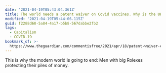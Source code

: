 ```yaml
---
date: '2021-04-19T05:43:04.361Z'
title: The world needs a patent waiver on Covid vaccines. Why is the UK blocking it?
modified: '2021-04-19T05:44:06.115Z'
guid: f2288d60-5a84-4a17-b5b8-567dabbe2fb2
tags:
  - Capitalism
  - COVID-19
bookmark_of: >-
  https://www.theguardian.com/commentisfree/2021/apr/18/patent-waiver-covid-vaccines-uk-variants
---
```

This is why the modern world is going to end: Men with big Rolexes protecting their piles of money. 

